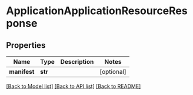 # ApplicationApplicationResourceResponse

## Properties
Name | Type | Description | Notes
------------ | ------------- | ------------- | -------------
**manifest** | **str** |  | [optional] 

[[Back to Model list]](../README.md#documentation-for-models) [[Back to API list]](../README.md#documentation-for-api-endpoints) [[Back to README]](../README.md)


